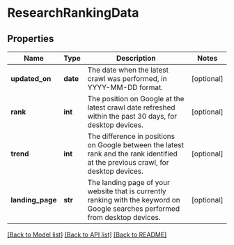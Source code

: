 # ResearchRankingData

## Properties
Name | Type | Description | Notes
------------ | ------------- | ------------- | -------------
**updated_on** | **date** | The date when the latest crawl was performed, in YYYY-MM-DD format. | [optional] 
**rank** | **int** | The position on Google at the latest crawl date refreshed within the past 30 days, for desktop devices. | [optional] 
**trend** | **int** | The difference in positions on Google between the latest rank and the rank identified at the previous crawl, for desktop devices. | [optional] 
**landing_page** | **str** | The landing page of your website that is currently ranking with the keyword on Google searches performed from desktop devices. | [optional] 

[[Back to Model list]](../README.md#documentation-for-models) [[Back to API list]](../README.md#documentation-for-api-endpoints) [[Back to README]](../README.md)

